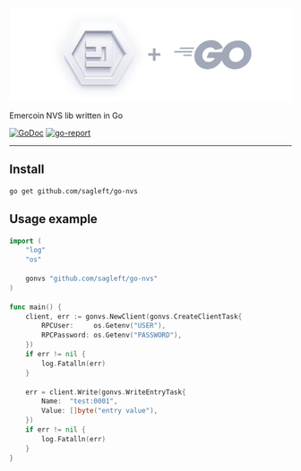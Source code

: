 
![logo](logo.png)

Emercoin NVS lib written in Go

[![GoDoc](https://godoc.org/github.com/sagleft/go-nvs?status.svg)](https://godoc.org/gopkg.in/sagleft/go-nvs.v1)
[![go-report](https://goreportcard.com/badge/github.com/Sagleft/go-nvs)](https://goreportcard.com/report/github.com/Sagleft/go-nvs)

-----

## Install

```bash
go get github.com/sagleft/go-nvs
```

## Usage example

```go
import (
	"log"
	"os"

	gonvs "github.com/sagleft/go-nvs"
)

func main() {
	client, err := gonvs.NewClient(gonvs.CreateClientTask{
		RPCUser:     os.Getenv("USER"),
		RPCPassword: os.Getenv("PASSWORD"),
	})
	if err != nil {
		log.Fatalln(err)
	}

	err = client.Write(gonvs.WriteEntryTask{
		Name:  "test:0001",
		Value: []byte("entry value"),
	})
	if err != nil {
		log.Fatalln(err)
	}
}

```
